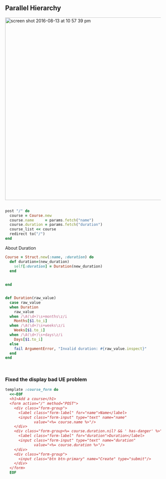## Parallel Hierarchy

<img width="590" alt="screen shot 2016-08-13 at 10 57 39 pm" src="https://cloud.githubusercontent.com/assets/83296/17646840/72bd23fa-61a9-11e6-8a6f-78d7ea4c1f24.png">


```ruby

post "/" do
  course = Course.new
  course.name     = params.fetch("name")
  course.duration = params.fetch("duration")
  course_list << course
  redirect to("/")
end

```


About Duration

```ruby
Course = Struct.new(:name, :duration) do
  def duration=(new_duration)
    self[:duration] = Duration(new_duration)
  end
  
  
end


def Duration(raw_value)
  case raw_value
  when Duration
    raw_value
  when /\A(\d+)\s+months\z/i
    Months[$1.to_i]
  when /\A(\d+)\s+weeks\z/i
    Weeks[$1.to_i]
  when /\A(\d+)\s+days\z/i
    Days[$1.to_i]
  else
    fail ArgumentError, "Invalid duration: #{raw_value.inspect}"
  end
end
 



```

### Fixed the display bad UE problem

```ruby
template :course_form do
  <<~EOF
  <h1>Add a course</h1>
  <form action="/" method="POST">
    <div class="form-group">
      <label class="form-label" for="name">Name</label>
      <input class="form-input" type="text" name="name"
             value="<%= course.name %>"/>
    </div>
    <div class="form-group<%= course.duration.nil? && ' has-danger' %>">
      <label class="form-label" for="duration">Duration</label>
      <input class="form-input" type="text" name="duration"
             value="<%= course.duration %>"/>
    </div>
    <div class="form-group">
      <input class="btn btn-primary" name="Create" type="submit"/>
    </div>
  </form>
  EOF
  ```
  

 
